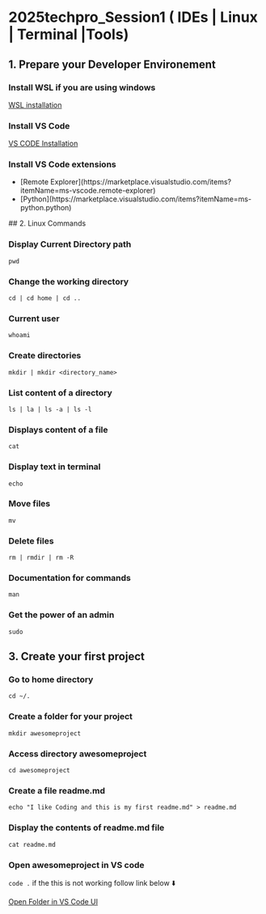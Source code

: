 
# 2025techpro_Session1 ( IDEs | Linux | Terminal |Tools)

## 1. Prepare your Developer Environement

### Install WSL if you are using windows
[WSL installation](https://learn.microsoft.com/en-us/windows/wsl/) 

### Install VS Code 
[VS CODE Installation]()
### Install VS Code extensions   
<ul>
<li>[Remote Explorer](https://marketplace.visualstudio.com/items?itemName=ms-vscode.remote-explorer)</li>
<li>[Python](https://marketplace.visualstudio.com/items?itemName=ms-python.python)</li>
</ul>
## 2. Linux Commands

### Display Current Directory path
`pwd`
### Change the working directory
`cd | cd home | cd ..`
### Current user
`whoami`
### Create directories
`mkdir | mkdir <directory_name>`
### List content of a directory
`ls | la | ls -a | ls -l`
### Displays content of a file
`cat`
### Display text in terminal
`echo`
### Move files
`mv`
### Delete files
`rm | rmdir | rm -R`
### Documentation for commands
`man`
### Get the power of an admin
`sudo`

## 3. Create your first project
### Go to home directory
`cd ~/.`
### Create a folder for your project
`mkdir awesomeproject`
### Access directory awesomeproject
`cd awesomeproject`
### Create a file readme.md
`echo "I like Coding and this is my first readme.md" > readme.md`
### Display the contents of readme.md file
`cat readme.md`
### Open awesomeproject in VS code
`code .` if the this is not working follow link below ⬇️  

[Open Folder in VS Code UI](https://code.visualstudio.com/docs/getstarted/getting-started)
